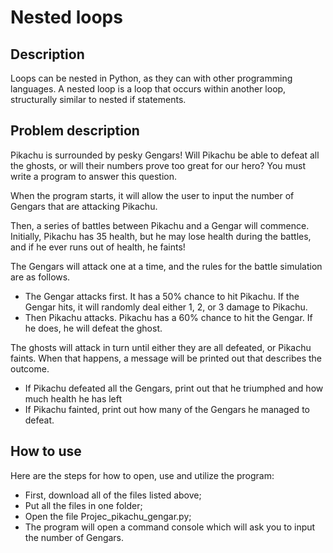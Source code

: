 # Nested loops

## Description 

Loops can be nested in Python, as they can with other programming languages. A nested loop is a loop that occurs within another loop, structurally similar to nested if statements.

## Problem description

Pikachu is surrounded by pesky Gengars! Will Pikachu be able to defeat all the ghosts, or will their numbers prove too great for our hero? You must write a program to answer this question.

When the program starts, it will allow the user to input the number of Gengars that are attacking Pikachu. 

Then, a series of battles between Pikachu and a Gengar will commence. Initially, Pikachu has 35 health, but he may lose health during the battles, and if he ever runs out of health, he faints!

The Gengars will attack one at a time, and the rules for the battle simulation are as follows.
- The Gengar attacks first. It has a 50% chance to hit Pikachu. If the Gengar hits, it will randomly deal either 1, 2, or 3 damage to Pikachu.
- Then Pikachu attacks. Pikachu has a 60% chance to hit the Gengar. If he does, he will defeat the ghost.

The ghosts will attack in turn until either they are all defeated, or Pikachu faints. When that happens, a message will be printed out that describes the outcome.

- If Pikachu defeated all the Gengars, print out that he triumphed and how much health he has left
- If Pikachu fainted, print out how many of the Gengars he managed to defeat.

## How to use
Here are the steps for how to open, use and utilize the program:

- First, download all of the files listed above;
- Put all the files in one folder;
- Open the file Projec_pikachu_gengar.py;
- The program will open a command console which will ask you to input the number of Gengars.
